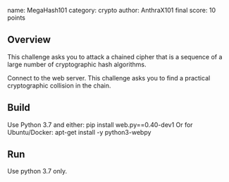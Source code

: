 name: MegaHash101
category: crypto
author: AnthraX101
final score: 10 points


## Overview

This challenge asks you to attack a chained cipher that is a sequence of a large number of cryptographic hash algorithms. 

Connect to the web server. This challenge asks you to find a practical cryptographic collision in the chain.


## Build

Use Python 3.7 and either:
    pip install web.py==0.40-dev1
Or for Ubuntu/Docker:
    apt-get install -y python3-webpy 

## Run

Use python 3.7 only. 
